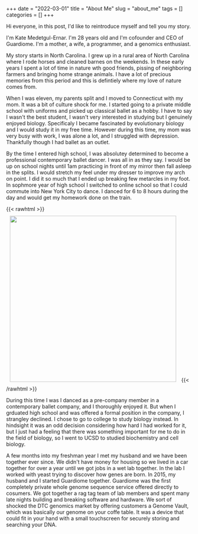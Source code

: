 +++ 
date = "2022-03-01"
title = "About Me"
slug = "about_me"
tags = []
categories = []
+++

Hi everyone, in this post, I'd like to reintroduce myself and tell you my story.

I'm Kate Medetgul-Ernar. I'm 28 years old and I'm cofounder and CEO of Guardiome. I'm a mother, a wife, a programmer, and a genomics enthusiast.

My story starts in North Carolina. I grew up in a rural area of North Carolina where I rode horses and cleaned barnes on the weekends. In these early years I spent a lot of time in nature wth good friends, pissing of neighboring farmers and bringing home strange animals. I have a lot of precious memories from this period and this is defintiely where my love of nature comes from.

When I was eleven, my parents split and I moved to Connecticut with my mom. It was a bit of culture shock for me. I started going to a private middle school with uniforms and picked up classical ballet as a hobby. I have to say I wasn't the best student, I wasn't very interested in studying but I genuinely enjoyed biology. Specificaly I became fascinated by evolutionary biology and I would study it in my free time. However during this time, my mom was very busy with work, I was alone a lot, and I struggled with depression. Thankfully though I had ballet as an outlet.

By the time I entered high school, I was absolutey determined to become a professional contemporary ballet dancer. I was all in as they say. I would be up on school nights until 1am practicing in front of my mirror then fall asleep in the splits. I would stretch my feel under my dresser to improve my arch on point. I did it so much that I ended up breaking few metarcles in my foot. In sophmore year of high school I switched to online school so that I could commute into New York City to dance. I danced for 6 to 8 hours during the day and would get my homework done on the train.

{{< rawhtml >}}
<img src="/images/dance.jpeg" style="height:450px; padding: 10px;">
{{< /rawhtml >}}

During this time I was I danced as a pre-company member in a contemporary ballet company, and I thoroughly enjoyed it. But when I grduated high school and was offered a formal position in the company, I strangley declined. I chose to go to college to study biology instead. In hindsight it was an odd decision considering how hard I had worked for it, but I just had a feeling that there was something important for me to do in the field of biology, so I went to UCSD to studied biochemistry and cell biology.

A few months into my freshman year I met my husband and we have been together ever since. We didn't have money for housing so we lived in a car together for over a year until we got jobs in a wet lab together. In the lab I worked with yeast trying to discover how genes are born. In 2015, my husband and I started Guardiome together. Guardiome was the first completely private whole genome sequence service offered directly to cosumers. We got together a rag tag team of lab members and spent many late nights building and breaking software and hardware. We sort of shocked the DTC genomics market by offering customers a Genome Vault, which was basically our genome on your coffe table. It was a device that could fit in your hand with a small touchscreen for securely storing and searching your DNA.
